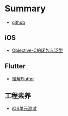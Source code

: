# Summary

* [github](https://github.com/yangzhiquan/yangzhiquan.github.io) 
## iOS
* [Objective-C的闭包与泛型](./iOS/ClosureAndGeneric.md)


## Flutter
* [理解Flutter](./Flutter/1-1.md)


## 工程素养
* [iOS单元测试](./CleanCoder/iOS-Unit-Testing.md)


<!-- ## 解决方案 -->

